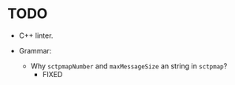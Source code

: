 # TODO

* C++ linter.

* Grammar:
  * Why `sctpmapNumber` and `maxMessageSize` an string in `sctpmap`?
    - FIXED
